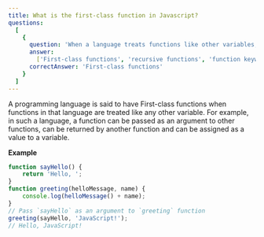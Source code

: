 ```yaml
---
title: What is the first-class function in Javascript?
questions:
  [
    {
      question: 'When a language treats functions like other variables, it is said to have what?',
      answer:
        ['First-class functions', 'recursive functions', 'function keyword', 'Promising functions'],
      correctAnswer: 'First-class functions'
    }
  ]
---
```


A programming language is said to have First-class functions when functions in that language are treated like any other variable. For example, in such a language, a function can be passed as an argument to other functions, can be returned by another function and can be assigned as a value to a variable.

**Example**

```js
function sayHello() {
	return 'Hello, ';
}
function greeting(helloMessage, name) {
	console.log(helloMessage() + name);
}
// Pass `sayHello` as an argument to `greeting` function
greeting(sayHello, 'JavaScript!');
// Hello, JavaScript!
```

